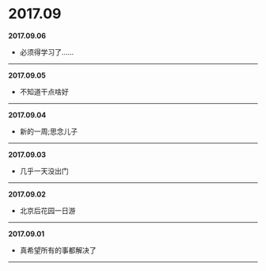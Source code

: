 # 2017.09

**2017.09.06**
*   必须得学习了......
---

**2017.09.05**
*   不知道干点啥好
---

**2017.09.04**
*    新的一周;思念儿子
---

**2017.09.03**
*   几乎一天没出门
---

**2017.09.02**
*   北京后花园一日游
---

**2017.09.01**
*   真希望所有的事都解决了
---
